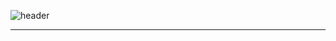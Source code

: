 ![header](https://capsule-render.vercel.app/api?type=wave&color=auto&height=300&section=header&text=♥%20sooyeon%20♥&fontSize=90)


<!-- [![Anurag's GitHub stats](https://github-readme-stats.vercel.app/api?username=sooyeonlee127)](https://github.com/sooyeonlee127/github-readme-stats) [![Top Langs](https://github-readme-stats.vercel.app/api/top-langs/?username=sooyeonlee127)](https://github.com/sooyeonlee127/github-readme-stats)


[![Solved.ac
프로필](http://mazassumnida.wtf/api/v2/generate_badge?boj=sooyeon683)](https://solved.ac/sooyeon683) <img src="http://mazandi.herokuapp.com/api?handle=sooyeon683&theme=warm"/> -->
<!--
**sooyeonlee127/sooyeonlee127** is a ✨ _special_ ✨ repository because its `README.md` (this file) appears on your GitHub profile.

Here are some ideas to get you started:

- 🔭 I’m currently working on ...
- 🌱 I’m currently learning ...
- 👯 I’m looking to collaborate on ...
- 🤔 I’m looking for help with ...
- 💬 Ask me about ...
- 📫 How to reach me: ...
- 😄 Pronouns: ...
- ⚡ Fun fact: ...
-->


  ---
  
